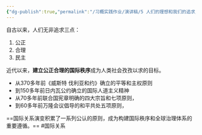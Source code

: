 ```yaml
---
{"dg-publish":true,"permalink":"/习概实践作业/演讲稿/5 人们的理想和我们的追求/","dgPassFrontmatter":true}
---
```


自古以来，人们无非追求三点：

1. 公正
2. 合理
3. 民主



近代以来，**建立公正合理的国际秩序**成为人类社会孜孜以求的目标。



-  从370多年前《威斯特 伐利亚和约》确立的平等和主权原则
- 到150多年前日内瓦公约确立的国际人道主义精神
- 从70多年前联合国宪章明确的四大宗旨和七项原则，
- 到60多年前万隆会议倡导的和平共处五项原则，

==国际关系演变积累了一系列公认的原则，成为构建国际秩序和全球治理体系的重要遵循。==
#国际关系

